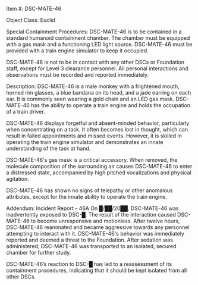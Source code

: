 Item #: DSC-MATE-46

Object Class: Euclid

Special Containment Procedures: DSC-MATE-46 is to be contained in a standard humanoid containment chamber. The chamber must be equipped with a gas mask and a functioning LED light source. DSC-MATE-46 must be provided with a train engine simulator to keep it occupied.

DSC-MATE-46 is not to be in contact with any other DSCs or Foundation staff, except for Level 3 clearance personnel. All personal interactions and observations must be recorded and reported immediately.

Description: DSC-MATE-46 is a male monkey with a frightened mouth, horned rim glasses, a blue bandana on its head, and a jade earring on each ear. It is commonly seen wearing a gold chain and an LED gas mask. DSC-MATE-46 has the ability to operate a train engine and holds the occupation of a train driver.

DSC-MATE-46 displays forgetful and absent-minded behavior, particularly when concentrating on a task. It often becomes lost in thought, which can result in failed appointments and missed events. However, it is skilled in operating the train engine simulator and demonstrates an innate understanding of the task at hand.

DSC-MATE-46's gas mask is a critical accessory. When removed, the molecule composition of the surrounding air causes DSC-MATE-46 to enter a distressed state, accompanied by high pitched vocalizations and physical agitation.

DSC-MATE-46 has shown no signs of telepathy or other anomalous attributes, except for the innate ability to operate the train engine.

Addendum: Incident Report - 46A
On █/██/20██, DSC-MATE-46 was inadvertently exposed to DSC-█. The result of the interaction caused DSC-MATE-46 to become unresponsive and motionless. After twelve hours, DSC-MATE-46 reanimated and became aggressive towards any personnel attempting to interact with it. DSC-MATE-46's behavior was immediately reported and deemed a threat to the Foundation. After sedation was administered, DSC-MATE-46 was transported to an isolated, secured chamber for further study.

DSC-MATE-46’s reaction to DSC-█ has led to a reassessment of its containment procedures, indicating that it should be kept isolated from all other DSCs.